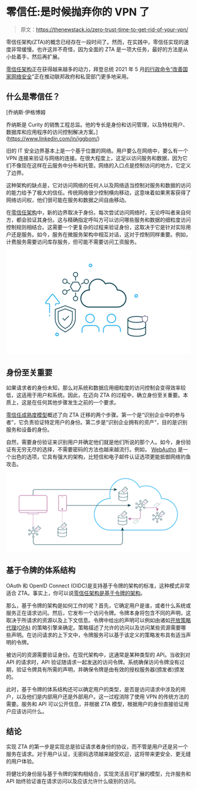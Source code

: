 # 零信任:是时候抛弃你的 VPN 了

> 原文：<https://thenewstack.io/zero-trust-time-to-get-rid-of-your-vpn/>

零信任架构(ZTA)的概念已经存在一段时间了。然而，在实践中，零信任实现的速度非常缓慢。也许这并不奇怪，因为全面的 ZTA 是一项大任务，最好的方法是从小处着手，然后再扩展。

[零信任架构](https://thenewstack.io/what-is-zero-trust-architecture/)正在获得越来越多的动力，拜登总统 2021 年 5 月[的行政命令“改善国家网络安全](https://www.whitehouse.gov/briefing-room/presidential-actions/2021/05/12/executive-order-on-improving-the-nations-cybersecurity/)”正在推动联邦政府和私营部门更多地采用。

## 什么是零信任？

 [乔纳斯·伊格博姆

乔纳斯是 Curity 的销售工程总监。他的专长是身份和访问管理，以及特权用户、数据库和应用程序的访问控制解决方案。](https://www.linkedin.com/in/iggbom/) 

旧的 IT 安全边界基本上是一个基于位置的网络。用户要么在网络中，要么有一个 VPN 连接来验证与网络的连接。在很大程度上，这足以访问服务和数据，因为它们不像现在这样在云服务中分布和托管。网络的入口点是控制访问的地方，它定义了边界。

这种架构的缺点是，它对访问网络的任何人以及网络适当控制对服务和数据的访问的能力给予了极大的信任。传统网络很少控制横向移动，这意味着如果黑客获得了网络访问权，他们很可能在服务和数据之间自由移动。

在[零信任架构](https://thenewstack.io/why-cloud-native-systems-demand-a-zero-trust-approach/)中，新的边界取决于身份。每次尝试访问网络时，无论呼叫者来自何方，都会验证其身份。这与精确指定呼叫方可以访问哪些服务和数据的细粒度访问控制规则相结合。这需要一个更复杂的过程来验证身份，这取决于它是针对实际用户还是服务。如今，服务在微服务架构中相互对话，这对于控制同样重要。例如，计费服务需要访问库存服务，但可能不需要访问工资服务。

[![Zero Trust](img/d644f73f407b2b08bb335029f042c210.png)](https://cdn.thenewstack.io/media/2021/11/330858fe-image3.png)

## 身份至关重要

如果请求者的身份未知，那么对系统和数据应用细粒度的访问控制会变得效率较低，这适用于用户和系统。因此，在迈向 ZTA 的过程中，确立身份至关重要。本质上，这是在任何其他步骤发生之前的一个要求。

[零信任成熟度模型](https://www.cisa.gov/publication/zero-trust-maturity-model)概述了向 ZTA 迁移的两个步骤。第一个是“识别企业中的参与者”，它负责验证特定用户的身份。第二步是“识别企业拥有的资产”，目的是识别服务和设备的身份。

自然，需要身份验证来识别用户并确定他们就是他们所说的那个人。如今，身份验证有无穷无尽的选择，不需要密码的方法也越来越流行。例如， [WebAuthn](https://curity.io/blog/going-passwordless-with-webauthn) 是一个出色的选项，它具有强大的架构，比短信和电子邮件认证选项更能抵御网络钓鱼攻击。

[![authentication](img/bf4bc4954efbe53b687e20e84ff8b05e.png)](https://cdn.thenewstack.io/media/2021/11/0557f23f-image1.png)

## 基于令牌的体系结构

OAuth 和 OpenID Connect (OIDC)是支持基于令牌的架构的标准，这种模式非常适合 ZTA。事实上，你可以说[零信任架构是基于令牌的架构](https://curity.io/resources/learn/zero-trust-overview/)。

那么，基于令牌的架构是如何工作的呢？首先，它确定用户是谁，或者什么系统或服务正在请求访问。然后，它发布一个访问令牌。令牌本身将包含不同的声明，这取决于所请求的资源以及上下文信息。令牌中给出的声明可以例如由诸如[开放策略代理(OPA)](https://curity.io/resources/learn/opa-integration/) 的策略引擎来确定。策略描述了允许的访问以及访问某些资源需要哪些声明。在访问请求的上下文中，令牌服务可以基于该定义的策略发布具有适当声明的令牌。

被访问的资源需要验证身份。在现代架构中，这通常是某种类型的 API。当收到对 API 的请求时，API 验证随请求一起发送的访问令牌。系统确保访问令牌没有过期，验证令牌具有所需的声明，并确保令牌是由有效的授权服务器(颁发者)颁发的。

此时，基于令牌的体系结构还可以确定用户的类型，是否是访问请求中涉及的用户，以及他们是内部用户还是外部用户。这一过程消除了使用 VPN 的传统方法的需要。服务和 API 可以公开信息，并根据 ZTA 模型，根据用户的身份直接验证用户应该访问什么。

## 结论

实现 ZTA 的第一步是实现总是验证请求者身份的协议，而不管是用户还是另一个服务在请求。对于用户认证，无密码选项越来越受欢迎，这将带来更安全、更无缝的用户体验。

将健壮的身份层与基于令牌的架构相结合，实现灵活且可扩展的模型，允许服务和 API 始终验证谁在请求访问以及应该允许什么级别的访问。

<svg xmlns:xlink="http://www.w3.org/1999/xlink" viewBox="0 0 68 31" version="1.1"><title>Group</title> <desc>Created with Sketch.</desc></svg>